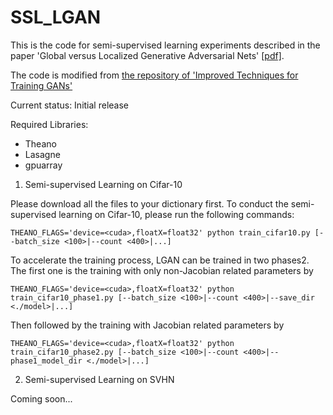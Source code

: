# SSL_LGAN

This is the code for semi-supervised learning experiments described in the paper 'Global versus Localized Generative Adversarial Nets' [[pdf]](https://arxiv.org/pdf/1711.06020.pdf).

The code is modified from [the repository of 'Improved Techniques for Training GANs'](https://github.com/openai/improved-gan)

Current status: Initial release

Required Libraries: 
  * Theano
  * Lasagne
  * gpuarray

1. Semi-supervised Learning on Cifar-10

Please download all the files to your dictionary first. To conduct the semi-supervised learning on Cifar-10, please run the following commands:

```shell
THEANO_FLAGS='device=<cuda>,floatX=float32' python train_cifar10.py [--batch_size <100>|--count <400>|...]
```
To accelerate the training process, LGAN can be trained in two phases2. The first one is the training with only non-Jacobian related parameters by 

```shell
THEANO_FLAGS='device=<cuda>,floatX=float32' python train_cifar10_phase1.py [--batch_size <100>|--count <400>|--save_dir <./model>|...]
```

Then followed by the training with Jacobian related parameters by

```shell
THEANO_FLAGS='device=<cuda>,floatX=float32' python train_cifar10_phase2.py [--batch_size <100>|--count <400>|--phase1_model_dir <./model>|...]
```

2. Semi-supervised Learning on SVHN

Coming soon...
